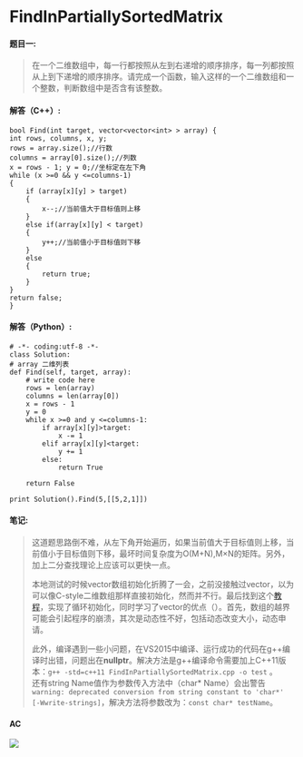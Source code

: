 # FindInPartiallySortedMatrix #

#### 题目一: ####
> 在一个二维数组中，每一行都按照从左到右递增的顺序排序，每一列都按照从上到下递增的顺序排序。请完成一个函数，输入这样的一个二维数组和一个整数，判断数组中是否含有该整数。

#### 解答（C++）: ####

    bool Find(int target, vector<vector<int> > array) {
    int rows, columns, x, y;
	rows = array.size();//行数
	columns = array[0].size();//列数
	x = rows - 1; y = 0;//坐标定在左下角
	while (x >=0 && y <=columns-1)
	{
		if (array[x][y] > target)
		{
			x--;//当前值大于目标值则上移
		}
		else if(array[x][y] < target)
		{
			y++;//当前值小于目标值则下移
		}
		else
		{
			return true;
		}
	}
	return false;     
    }


#### 解答（Python）: ####
 
    # -*- coding:utf-8 -*-
    class Solution:
    # array 二维列表
    def Find(self, target, array):
        # write code here
        rows = len(array)
        columns = len(array[0])
        x = rows - 1
        y = 0 
        while x >=0 and y <=columns-1:
            if array[x][y]>target:
                x -= 1
            elif array[x][y]<target:
                y += 1
            else:
                return True
            
        return False   
 
    print Solution().Find(5,[[5,2,1]])



#### 笔记: ####
> 这道题思路倒不难，从左下角开始遍历，如果当前值大于目标值则上移，当前值小于目标值则下移，最坏时间复杂度为O(M+N),M×N的矩阵。另外，加上二分查找理论上应该可以更快一点。
> 
> 本地测试的时候vector数组初始化折腾了一会，之前没接触过vector，以为可以像C-style二维数组那样直接初始化，然而并不行。最后找到这个[教程](http://blog.csdn.net/zsuguangh/article/details/6135529 )，实现了循环初始化，同时学习了vector的优点（）。首先，数组的越界可能会引起程序的崩溃，其次是动态性不好，包括动态改变大小，动态申请。
> 
> 此外，编译遇到一些小问题，在VS2015中编译、运行成功的代码在g++编译时出错，问题出在**nullptr**。解决方法是g++编译命令需要加上C++11版本：`g++ -std=c++11 FindInPartiallySortedMatrix.cpp -o test` 。  
> 还有string Name值作为参数传入方法中（char* Name）会出警告` warning: deprecated conversion from string constant to 'char*' [-Wwrite-strings]`，解决方法将参数改为：`const char* testName`。

#### AC ####

![](http://i.imgur.com/qqGnahL.png)

